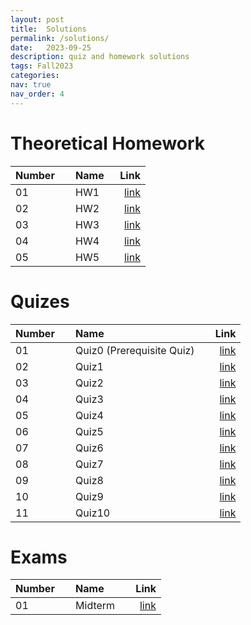 ```yaml
---
layout: post
title:  Solutions
permalink: /solutions/
date:   2023-09-25
description: quiz and homework solutions
tags: Fall2023
categories:
nav: true
nav_order: 4
---
```

# Theoretical Homework

| Number | &nbsp; &nbsp; Name                                                | Link                                           |
| :----  | :---------------------------------------------------------------  | ---------------------------------------------: |
| 01     | &nbsp; &nbsp; HW1 &nbsp; &nbsp;| <a href='/assets/Fall2023/pdf/HW1_SP_2023_Sol.pdf'>link</a> |
| 02     | &nbsp; &nbsp; HW2 &nbsp; &nbsp;| <a href='/assets/Fall2023/pdf/HW2_SP_2023_Sol.pdf'>link</a> |
| 03     | &nbsp; &nbsp; HW3 &nbsp; &nbsp;| <a href='/assets/Fall2023/zip/HW3_SP_2023_Sol.zip'>link</a> |
| 04     | &nbsp; &nbsp; HW4 &nbsp; &nbsp;| <a href='/assets/Fall2023/pdf/HW4_SP_2023_Sol.pdf'>link</a> |
| 05     | &nbsp; &nbsp; HW5 &nbsp; &nbsp;| <a href='/assets/Fall2023/pdf/HW5_SP_2023_Sol.pdf'>link</a> |




# Quizes

| Number | &nbsp; &nbsp; Name                                                | Link                                           |
| :----  | :---------------------------------------------------------------  | ---------------------------------------------: |
| 01     | &nbsp; &nbsp; Quiz0 (Prerequisite Quiz) &nbsp; &nbsp;| <a href='/assets/Fall2023/pdf/quiz0_solution.pdf'>link</a> |
| 02     | &nbsp; &nbsp; Quiz1 &nbsp; &nbsp;| <a href='/assets/Fall2023/pdf/quiz1_solution.pdf'>link</a> |
| 03     | &nbsp; &nbsp; Quiz2 &nbsp; &nbsp;| <a href='/assets/Fall2023/pdf/quiz2_solution.pdf'>link</a> |
| 04     | &nbsp; &nbsp; Quiz3 &nbsp; &nbsp;| <a href='/assets/Fall2023/pdf/quiz3_solution.pdf'>link</a> |
| 05     | &nbsp; &nbsp; Quiz4 &nbsp; &nbsp;| <a href='/assets/Fall2023/pdf/quiz4_solution.pdf'>link</a> |
| 06     | &nbsp; &nbsp; Quiz5 &nbsp; &nbsp;| <a href='/assets/Fall2023/pdf/quiz5_solution.pdf'>link</a> |
| 07     | &nbsp; &nbsp; Quiz6 &nbsp; &nbsp;| <a href='/assets/Fall2023/pdf/quiz6_solution.pdf'>link</a> |
| 08     | &nbsp; &nbsp; Quiz7 &nbsp; &nbsp;| <a href='/assets/Fall2023/pdf/quiz7_solution.pdf'>link</a> |
| 09     | &nbsp; &nbsp; Quiz8 &nbsp; &nbsp;| <a href='/assets/Fall2023/pdf/quiz8_solution.pdf'>link</a> |
| 10     | &nbsp; &nbsp; Quiz9 &nbsp; &nbsp;| <a href='/assets/Fall2023/pdf/quiz9_solution.pdf'>link</a> |
| 11     | &nbsp; &nbsp; Quiz10 &nbsp; &nbsp;| <a href='/assets/Fall2023/pdf/quiz10_solution.pdf'>link</a> |






# Exams

| Number | &nbsp; &nbsp; Name                                                | Link                                           |
| :----  | :---------------------------------------------------------------  | ---------------------------------------------: |
| 01     | &nbsp; &nbsp; Midterm &nbsp; &nbsp;| <a href='/assets/Fall2023/pdf/Stochastic_Fall2023_MIDTERM_SOLUTIONS.pdf'>link</a> |


